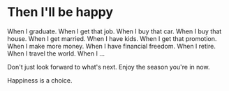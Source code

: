 # Then I'll be happy

When I graduate. When I get that job. When I buy that car. When I buy that house. When I get married. When I have kids. When I get that promotion. When I make more money. When I have financial freedom. When I retire. When I travel the world. When I ...

Don't just look forward to what's next. Enjoy the season you're in now.

Happiness is a choice.
